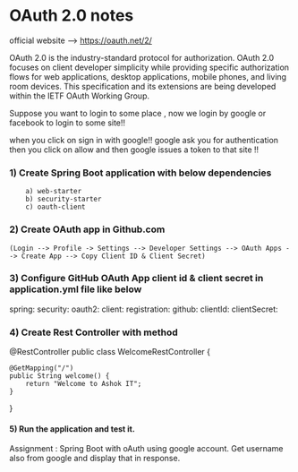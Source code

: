 # OAuth 2.0 notes

official website --> https://oauth.net/2/

OAuth 2.0 is the industry-standard protocol for authorization. OAuth 2.0 focuses on client developer simplicity while providing specific authorization flows for web applications, desktop applications, mobile phones, and living room devices. This specification and its extensions are being developed within the IETF OAuth Working Group.

Suppose you want to login to some place , now we login by google or facebook to login to some site!!

when you click on sign in with google!! google ask you for authentication then you click on allow and then google issues a token to that site !!

###  1) Create Spring Boot application with below dependencies

		a) web-starter
		b) security-starter
		c) oauth-client


### 2) Create OAuth app in Github.com

	(Login --> Profile -> Settings --> Developer Settings --> OAuth Apps --> Create App --> Copy Client ID & Client Secret)


### 3) Configure GitHub OAuth App client id & client secret in application.yml file like below


spring:
  security:
    oauth2:
      client:
        registration:
          github:
            clientId: 
            clientSecret: 


### 4) Create Rest Controller with method

@RestController
public class WelcomeRestController {

	@GetMapping("/")
	public String welcome() {
		return "Welcome to Ashok IT";
	}
}

#### 5) Run the application and test it.


Assignment : Spring Boot with oAuth using google account. Get username also from google and display that in response.
